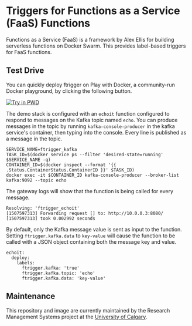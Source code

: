 # Triggers for Functions as a Service (FaaS) Functions

Functions as a Service (FaaS) is a framework by Alex Ellis for building serverless functions on Docker Swarm. This provides label-based triggers for FaaS functions.

## Test Drive

You can quickly deploy ftrigger on Play with Docker, a community-run Docker playground, by clicking the following button.

[![Try in PWD](https://cdn.rawgit.com/play-with-docker/stacks/cff22438/assets/images/button.png)](http://play-with-docker.com?stack=https://raw.githubusercontent.com/ucalgary/ftrigger/master/docker-compose.yml&stack_name=ftrigger)

The demo stack is configured with an `echoit` function configured to respond to messages on the Kafka topic named `echo`. You can produce messages in the topic by running `kafka-console-producer` in the kafka service's container, then typing into the console. Every line is published as a message in the topic.

```
SERVICE_NAME=ftrigger_kafka
TASK_ID=$(docker service ps --filter 'desired-state=running' $SERVICE_NAME -q)
CONTAINER_ID=$(docker inspect --format '{{ .Status.ContainerStatus.ContainerID }}' $TASK_ID)
docker exec -it $CONTAINER_ID kafka-console-producer --broker-list kafka:9092 --topic echo
```

The gateway logs will show that the function is being called for every message.

```
Resolving: 'ftrigger_echoit'
[1507597313] Forwarding request [] to: http://10.0.0.3:8080/
[1507597313] took 0.002992 seconds
```

By default, only the Kafka message value is sent as input to the function. Setting `ftrigger.kafka.data` to `key-value` will cause the function to be called with a JSON object containing both the message key and value.

```
echoit:
  deploy:
    labels:
      ftrigger.kafka: 'true'
      ftrigger.kafka.topic: 'echo'
      ftrigger.kafka.data: 'key-value'
```

## Maintenance

This repository and image are currently maintained by the Research Management Systems project at the [University of Calgary](http://www.ucalgary.ca/).
